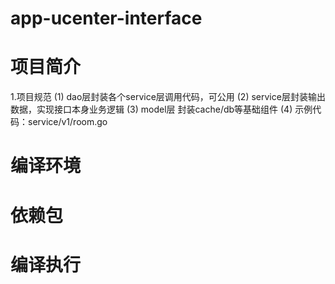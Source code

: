 # app-ucenter-interface

# 项目简介
1.项目规范
  (1) dao层封装各个service层调用代码，可公用
  (2) service层封装输出数据，实现接口本身业务逻辑
  (3) model层 封装cache/db等基础组件
  (4) 示例代码：service/v1/room.go

# 编译环境


# 依赖包


# 编译执行
